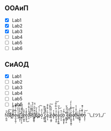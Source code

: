 ## ООАиП  

- [x] Lab1  
- [x] Lab2  
- [x] Lab3  
- [ ] Lab4  
- [ ] Lab5  
- [ ] Lab6  

## СиАОД  

- [x] Lab1  
- [ ] Lab2  
- [ ] Lab3  
- [ ] Lab4  
- [ ] Lab5  
- [ ] Lab6  

Ñ̛̠̤̪̫̰͛̄ï̛̆͆̂͠ͅà́͒̓҉̹̻ñ̠̣̃͌̓ͭ̿͜è̵̜̪͙͓͖̣̦̏̿̍́ͦ͂̒̚ą̼́ͩ̉̊̑̇́͡î̢̛̻͙̜̗̈͋̊̊͗̔̀ ̵̈͑ͮ́̈́҉̧̘̪͕̗̩̬ì̮̽́̉͊̐̋̈́͘͟è̢͉͚̞̺͒̄̎̀ê̼͔̲̝̹͂̄̽̇͒͜ð̴̱̣̼ͣ̂̂͗̎̃̓̿̉̕͢î̧̀ͨͬͫͤ̍͛͏̲̯̜̮ñ̈́̋̐̑ͧ̓̀̾̏҉҉̙̪͇̙͇͘ͅî̼̬̓̑̎͗̋̃ͥͫ͂ô̅͒̍̓̃҉̳̩ò̻ͬ̈́̓͗̏͡ó̜͙̒̋̈́ ̧̺̱͎̣̗̂̄͑͗̽̊̂͂ç̢̡̮̭̰͗̌͂͊̌͛ͫͅà͍̜̖̘̅ͤͥ͂̌̓͊̑ ̴͇ͩͬͣ̊̊͂͋͠ệ͍͔͉̻̗͛ͨ̒̆́̀ð̶̥̬̒̊ḛ̙̝͍͓̺̀ͮ̄ͪ̋̍̿̓̅̎͘͝â̡̬̺͕̯̙̼̳̋̆̈ͨ͑ͯ͆͜ó̡̧̞͙̈́̋þ͉̰̲͚͙̟̙̿̔́̚ ̰̪̻̭̘͕̼̂̓ͬͦ̉ͨͫͅę̰͙̜̂͌ͣͩ̔î̸̝̻̙̈ͭ͋͞͞ä̢͙͖̼̭͙̞͇͕̃̀ͪ͐́ͩ͑̾͒́͜è̸̢͙͍̱̽̅̒ͯͫð̷̞̞̐̾̋̾ͣ̓î̷̡̲̰ͮ̇â͕͇̰͇̜͔̔̉ͬ͘̕͢ê̵̩̈̔͌ͬͮ͌̚̕ó͕̘̱͎̜͂̀͝ ¯\\\_(ツ)\_/¯
